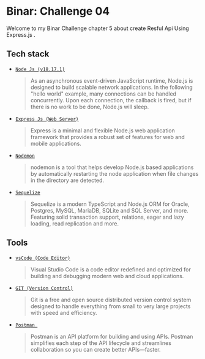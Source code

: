 # Binar: Challenge 04

Welcome to my Binar Challenge chapter 5 about create Resful Api Using Express.js .

## Tech stack

- [`Node Js (v18.17.1)`](https://nodejs.org/en)

  > As an asynchronous event-driven JavaScript runtime, Node.js is designed to build scalable network applications. In the following "hello world" example, many connections can be handled concurrently. Upon each connection, the callback is fired, but if there is no work to be done, Node.js will sleep.

- [`Express Js (Web Server)`](https://expressjs.com/)

  > Express is a minimal and flexible Node.js web application framework that provides a robust set of features for web and mobile applications.

- [`Nodemon`](https://www.npmjs.com/package/nodemon)

  > nodemon is a tool that helps develop Node.js based applications by automatically restarting the node application when file changes in the directory are detected.

- [`Sequelize`](https://sequelize.org/)

  > Sequelize is a modern TypeScript and Node.js ORM for Oracle, Postgres, MySQL, MariaDB, SQLite and SQL Server, and more. Featuring solid transaction support, relations, eager and lazy loading, read replication and more.

## Tools

- [`vsCode (Code Editor)`](https://code.visualstudio.com/)

  > Visual Studio Code is a code editor redefined and optimized for building and debugging modern web and cloud applications.

- [`GIT (Version Control)`](https://git-scm.com/)

  > Git is a free and open source distributed version control system designed to handle everything from small to very large projects with speed and efficiency.

- [`Postman `](https://www.postman.com/)

  > Postman is an API platform for building and using APIs. Postman simplifies each step of the API lifecycle and streamlines collaboration so you can create better APIs—faster.
